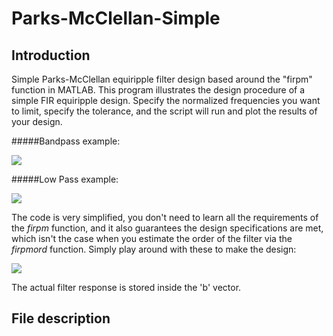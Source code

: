 # Parks-McClellan-Simple

## Introduction
Simple Parks-McClellan equiripple filter design based around the "firpm" function in MATLAB.
This program illustrates the design procedure of a simple FIR equiripple design. Specify the normalized frequencies you want to limit, specify the tolerance, and the script will run and plot the results of your design.
 
#####Bandpass example:

![](http://s5.postimg.org/khnviqn4n/bandpass1.png)

#####Low Pass example:

![](http://s5.postimg.org/5cwcyyobb/lowpass1.png)

The code is very simplified, you don't need to learn all the requirements of the _firpm_ function, and it also guarantees the design specifications are met, which isn't the case when you estimate the order of the filter via the _firpmord_ function. Simply play around with these to make the design:

![](http://s5.postimg.org/njj96fpnb/codedemo2.png)

The actual filter response is stored inside the 'b' vector.

## File description




